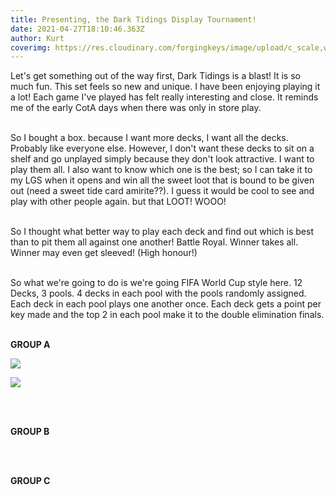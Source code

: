 ```yaml
---
title: Presenting, the Dark Tidings Display Tournament!
date: 2021-04-27T18:10:46.363Z
author: Kurt
coverimg: https://res.cloudinary.com/forgingkeys/image/upload/c_scale,w_444/v1619577107/Cover%20Images/20210427_202838_xgp8ig.jpg
---
```

Let's get something out of the way first, Dark Tidings is a blast! It is so much fun. This set feels so new and unique. I have been enjoying playing it a lot! Each game I've played has felt really interesting and close. It reminds me of the early CotA days when there was only in store play. </br></br>

So I bought a box. because I want more decks, I want all the decks. Probably like everyone else. However, I don't want these decks to sit on a shelf and go unplayed simply because they don't look attractive. I want to play them all. I also want to know which one is the best; so I can take it to my LGS when it opens and win all the sweet loot that is bound to be given out (need a sweet tide card amirite??). I guess it would be cool to see and play with other people again. but that LOOT! WOOO! </br></br>

So I thought what better way to play each deck and find out which is best than to pit them all against one another!  Battle Royal. Winner takes all. Winner may even get sleeved! (High honour!) </br></br>

So what we're going to do is we're going FIFA World Cup style here. 12 Decks, 3 pools. 4 decks in each pool with the pools randomly assigned. Each deck in each pool plays one another once. Each deck gets a point per key made and the top 2 in each pool make it to the double elimination finals. </br></br>

**GROUP A**

![](https://res.cloudinary.com/forgingkeys/image/upload/v1619579439/DT-Box-T/Ingolf-DTbox.jpg)

![](https://res.cloudinary.com/forgingkeys/image/upload/v1619579367/DT-Box-T/The-Duke-DTbox.jpg)

</br></br>

**GROUP B**

<DeckList name="The Countess that Greets Toxins"/>
<DeckList name="Strawphon, Street Seneschal"/>
<DeckList name="Professor Nitro Epicatus's Evil Twin"/>
<DeckList name='Devaqwerty the Rebel'/>

</br></br>

**GROUP C**

<DeckList name="The Guru of Fleethouse"/>
<DeckList name="Defender Hornric"/>
<DeckList name="The Lord that Hides Dwarves"/>
<DeckList name="Aggravatingly Loving Solimalm"/>

</br></br>